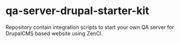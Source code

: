 # qa-server-drupal-starter-kit
Repository contain integration scripts to start your own QA server for DrupalCMS based website using ZenCI.
